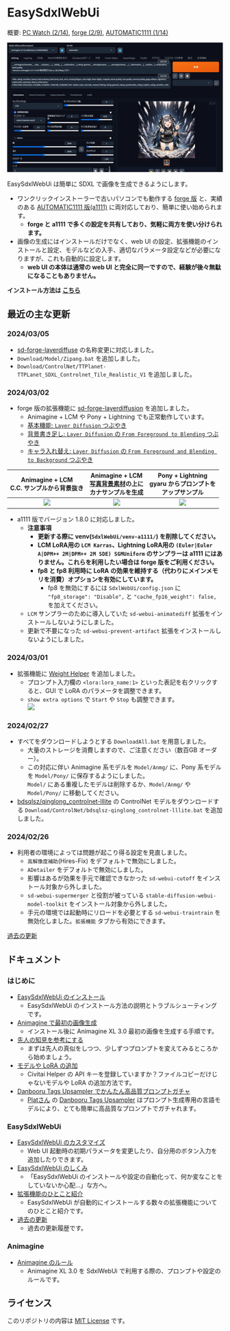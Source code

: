 ﻿# EasySdxlWebUi

概要: [PC Watch (2/14)](https://twitter.com/Zuntan03/status/1757707024958464163), [forge (2/9)](https://twitter.com/Zuntan03/status/1755898971195900249), [AUTOMATIC1111 (1/14)](https://twitter.com/Zuntan03/status/1746=426606456127804)

![EasySdxlWebUi](./SdxlWebUi/setup/doc/EasySdxlWebUi.webp)

EasySdxlWebUi は簡単に SDXL で画像を生成できるようにします。  

- ワンクリックインストーラーで古いパソコンでも動作する [forge 版](https://github.com/lllyasviel/stable-diffusion-webui-forge) と、実績のある [AUTOMATIC1111 版(a1111)](https://github.com/AUTOMATIC1111/stable-diffusion-webui) に両対応しており、簡単に使い始められます。
	- **forge と a1111 で多くの設定を共有しており、気軽に両方を使い分けられます。**
- 画像の生成にはインストールだけでなく、web UI の設定、拡張機能のインストールと設定、モデルなどの入手、適切なパラメータ設定などが必要になりますが、これも自動的に設定します。
	- **web UI の本体は通常の web UI と完全に同一ですので、経験が後々無駄になることもありません。**

**インストール方法は [こちら](https://github.com/Zuntan03/EasySdxlWebUi/wiki/EasySdxlWebUi-%E3%81%AE%E3%82%A4%E3%83%B3%E3%82%B9%E3%83%88%E3%83%BC%E3%83%AB)**

## 最近の主な更新

### 2024/03/05

- [sd-forge-layerdiffuse](https://github.com/layerdiffusion/sd-forge-layerdiffuse) の名称変更に対応しました。
- `Download/Model/Zipang.bat` を追加しました。
- `Download/ControlNet/TTPlanet-TTPLanet_SDXL_Controlnet_Tile_Realistic_V1` を追加しました。

### 2024/03/02

- forge 版の拡張機能に [sd-forge-layerdiffusion](https://github.com/layerdiffusion/sd-forge-layerdiffusion) を追加しました。
	- Animagine + LCM や Pony + Lightning でも正常動作しています。
	- [基本機能: `Layer Diffusion` つぶやき](https://twitter.com/Zuntan03/status/1763585228763984108)
	- [背景書き足し: `Layer Diffusion` の `From Foreground to Blending` つぶやき](https://twitter.com/Zuntan03/status/1763614528695374112)
	- [キャラ入れ替え: `Layer Diffusion` の `From Foreground and Blending to Background` つぶやき](https://twitter.com/Zuntan03/status/1763643060238610448)

|Animagine + LCM<br>C.C. サンプルから背景抜き|Animagine + LCM<br>[写真背景素材](https://www.pexels.com/ja-jp/photo/1916816/)の上に<br>カナサンプルを生成|Pony + Lightning<br>gyaru からプロンプトを<br>アップサンプル|
|:--:|:--:|:--:|
|![](https://raw.githubusercontent.com/wiki/Zuntan03/EasySdxlWebUi/img/CLG/LayerAnimagineLCM.png)|![](https://raw.githubusercontent.com/wiki/Zuntan03/EasySdxlWebUi/img/CLG/LayerPhotoBG.webp)|![](https://raw.githubusercontent.com/wiki/Zuntan03/EasySdxlWebUi/img/CLG/LayerPonyLightning.png)|

- a1111 版でバージョン 1.8.0 に対応しました。
	- **注意事項**
		- **更新する際に venv(`SdxlWebUi/venv-a1111/`) を削除してください。**
		- **LCM LoRA用の `LCM Karras`、Lightning LoRA用の `(Euler|Euler A|DPM++ 2M|DPM++ 2M SDE) SGMUniform` のサンプラーは a1111 にはありません。これらを利用したい場合は forge 版をご利用ください。**
		- **fp8 と fp8 利用時に LoRA の効果を維持する（代わりにメインメモリを消費）オプションを有効にしています。**
			- fp8 を無効にするには `SdxlWebUi/config.json` に `"fp8_storage": "Disable",` と `"cache_fp16_weight": false,` を加えてください。
	- `LCM` サンプラーのために導入していた `sd-webui-animatediff` 拡張をインストールしないようにしました。
	- 更新で不要になった `sd-webui-prevent-artifact` 拡張をインストールしないようにしました。

### 2024/03/01

- 拡張機能に [Weight Helper](https://github.com/nihedon/sd-webui-weight-helper) を追加しました。
	- プロンプト入力欄の `<lora:lora_name:1>` といった表記を右クリックすると、GUI で LoRA のパラメータを調整できます。
	- `show extra options` で `Start` や `Stop` も調整できます。  
	![](https://raw.githubusercontent.com/wiki/Zuntan03/EasySdxlWebUi/img/CLG/WeightHelper.png)

### 2024/02/27

- すべてをダウンロードしようとする `DownloadAll.bat` を用意しました。
	- 大量のストレージを消費しますので、ご注意ください（数百GB オーダー）。
	- この対応に伴い Animagine 系モデルを `Model/Anmg/` に、Pony 系モデルを `Model/Pony/` に保存するようにしました。  
	`Model/` にある重複したモデルは削除するか、`Model/Anmg/` や `Model/Pony/` に移動してください。
- [bdsqlsz/qinglong_controlnet-lllite](https://huggingface.co/bdsqlsz/qinglong_controlnet-lllite) の ControlNet モデルをダウンロードする `Download/ControlNet/bdsqlsz-qinglong_controlnet-lllite.bat` を追加しました。

### 2024/02/26

- 利用者の環境によっては問題が起こり得る設定を見直しました。
	- `高解像度補助`(Hires-Fix) をデフォルトで無効にしました。
	- `ADetailer` をデフォルトで無効にしました。
	- 影響はあるが効果を手元で確認できなかった `sd-webui-cutoff` をインストール対象から外しました。
	- `sd-webui-supermerger` と役割が被っている `stable-diffusion-webui-model-toolkit` をインストール対象から外しました。
	- 手元の環境では起動時にリロードを必要とする `sd-webui-traintrain` を無効化しました。`拡張機能` タブから有効にできます。


[過去の更新](https://github.com/Zuntan03/EasySdxlWebUi/wiki/%E9%81%8E%E5%8E%BB%E3%81%AE%E6%9B%B4%E6%96%B0)
## ドキュメント

### はじめに

- [EasySdxlWebUi のインストール](https://github.com/Zuntan03/EasySdxlWebUi/wiki/EasySdxlWebUi-%E3%81%AE%E3%82%A4%E3%83%B3%E3%82%B9%E3%83%88%E3%83%BC%E3%83%AB)
	- EasySdxlWebUi のインストール方法の説明とトラブルシューティングです。  
- [Animagine で最初の画像生成](https://github.com/Zuntan03/EasySdxlWebUi/wiki/Animagine-%E3%81%A7%E6%9C%80%E5%88%9D%E3%81%AE%E7%94%BB%E5%83%8F%E7%94%9F%E6%88%90)
	- インストール後に Animagine XL 3.0 最初の画像を生成する手順です。
- [先人の知見を参考にする](https://github.com/Zuntan03/EasySdxlWebUi/wiki/%E5%85%88%E4%BA%BA%E3%81%AE%E7%9F%A5%E8%A6%8B%E3%82%92%E5%8F%82%E8%80%83%E3%81%AB%E3%81%99%E3%82%8B)
	- まずは先人の真似をしつつ、少しずつプロンプトを変えてみるところから始めましょう。
- [モデルや LoRA の追加](https://github.com/Zuntan03/EasySdxlWebUi/wiki/%E3%83%A2%E3%83%87%E3%83%AB%E3%82%84-LoRA-%E3%81%AE%E8%BF%BD%E5%8A%A0)
	- Civitai Helper の API キーを登録していますか？ファイルコピーだけじゃないモデルや LoRA の追加方法です。
- [Danbooru Tags Upsampler でかんたん高品質プロンプトガチャ](https://github.com/Zuntan03/EasySdxlWebUi/wiki/Danbooru-Tags-Upsampler-%E3%81%A7%E3%81%8B%E3%82%93%E3%81%9F%E3%82%93%E9%AB%98%E5%93%81%E8%B3%AA%E3%83%97%E3%83%AD%E3%83%B3%E3%83%97%E3%83%88%E3%82%AC%E3%83%81%E3%83%A3)
	- [Platさん](https://twitter.com/p1atdev_art) の [Danbooru Tags Upsampler](https://github.com/p1atdev/sd-danbooru-tags-upsampler) はプロンプト生成専用の言語モデルにより、とても簡単に高品質なプロンプトでガチャれます。

### EasySdxlWebUi

- [EasySdxlWebUi のカスタマイズ](https://github.com/Zuntan03/EasySdxlWebUi/wiki/EasySdxlWebUi-%E3%81%AE%E3%82%AB%E3%82%B9%E3%82%BF%E3%83%9E%E3%82%A4%E3%82%BA)
	- Web UI 起動時の初期パラメータを変更したり、自分用のボタン入力を追加したりできます。
- [EasySdxlWebUi のしくみ](https://github.com/Zuntan03/EasySdxlWebUi/wiki/EasySdxlWebUi-%E3%81%AE%E3%81%97%E3%81%8F%E3%81%BF)
	- 「EasySdxlWebUi のインストールや設定の自動化って、何か変なことをしていないか心配…」な方へ。
-  [拡張機能のひとこと紹介](https://github.com/Zuntan03/EasySdxlWebUi/wiki/%E6%8B%A1%E5%BC%B5%E6%A9%9F%E8%83%BD%E3%81%AE%E3%81%B2%E3%81%A8%E3%81%93%E3%81%A8%E7%B4%B9%E4%BB%8B)
	- EasySdxlWebUi が自動的にインストールする数々の拡張機能についてのひとこと紹介です。
- [過去の更新](https://github.com/Zuntan03/EasySdxlWebUi/wiki/%E9%81%8E%E5%8E%BB%E3%81%AE%E6%9B%B4%E6%96%B0)
	- 過去の更新履歴です。

### Animagine

- [Animagine のルール](https://github.com/Zuntan03/EasySdxlWebUi/wiki/Animagine-%E3%81%AE%E3%83%AB%E3%83%BC%E3%83%AB)
	- Animagine XL 3.0 を SdxlWebUi で利用する際の、プロンプトや設定のルールです。

## ライセンス

このリポジトリの内容は [MIT License](./LICENSE.txt) です。
